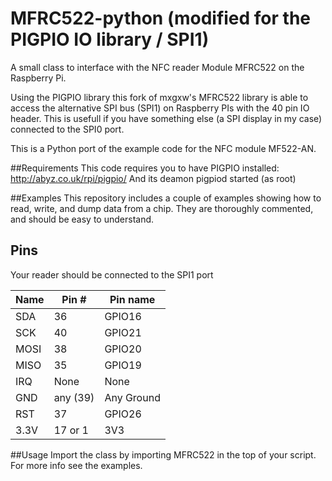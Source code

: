 MFRC522-python (modified for the PIGPIO IO library / SPI1)
==========================================================

A small class to interface with the NFC reader Module MFRC522 on the Raspberry Pi.

Using the PIGPIO library this fork of mxgxw's MFRC522 library is able to access the alternative SPI bus (SPI1) on Raspberry PIs with the 40 pin IO header. This is usefull if you have something else (a SPI display in my case) connected to the SPI0 port.

This is a Python port of the example code for the NFC module MF522-AN.

##Requirements
This code requires you to have PIGPIO installed:
http://abyz.co.uk/rpi/pigpio/
And its deamon pigpiod started (as root)

##Examples
This repository includes a couple of examples showing how to read, write, and dump data from a chip. They are thoroughly commented, and should be easy to understand.

## Pins
Your reader should be connected to the SPI1 port

| Name | Pin #   | Pin name   |
|------|---------|------------|
| SDA  | 36      | GPIO16     |
| SCK  | 40      | GPIO21     |
| MOSI | 38      | GPIO20     |
| MISO | 35      | GPIO19     |
| IRQ  | None    | None       |
| GND  | any (39)| Any Ground |
| RST  | 37      | GPIO26     |
| 3.3V | 17 or 1 | 3V3        |

##Usage
Import the class by importing MFRC522 in the top of your script. For more info see the examples.
